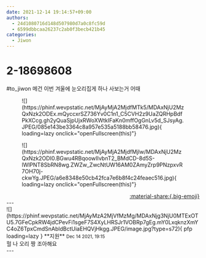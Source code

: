 ```yaml
---
date: 2021-12-14 19:14:57+09:00
authors:
  - 24d1080716d148d507980d7a0c8fc59d
  - 6599dbbcaa26237c2ab0f3becb421b45
categories:
  - Jiwon
---
```


# 2-18698608

<div class="post-container" markdown="1">
<div class="content-container md-sidebar__scrollwrap" markdown="1">

\#to_jiwon 메건 이번 겨울에 눈오리집게 하나 사보는거 어때<br>
<figure markdown="1">
![](https://phinf.wevpstatic.net/MjAyMjA2MjdfMTk5/MDAxNjU2MzQxNzk2ODEx.mQyccxrSZ736Yv0C1n1_C5CVH2z9UaZQRHpBdfPkXCcg.gh2yQuaSjpUjxRWoXWtkIFaKn0mffOgGnLv5d_SJsyAg.JPEG/085e143be3364c8a957e535a5188bb58476.jpg){ loading=lazy onclick="openFullscreen(this)"}
</figure>

<figure markdown="1">
![](https://phinf.wevpstatic.net/MjAyMjA2MjdfMjIw/MDAxNjU2MzQxNzk2ODI0.BGwu4RBqoowIIvbnT2_BMdCD-8d5S-lWlPNT8SbRN8wg.ZWZw_ZwcNtUW16AM0ZAmyZrp9PNzpxvR7OH70j-ckwYg.JPEG/a6e8348e50cb42fca7e6b8f4c24feaec516.jpg){ loading=lazy onclick="openFullscreen(this)"}
</figure>


</div>
</div>

<div style="text-align: right;" markdown="1">
<a href="https://weverse.io/fromis9/fanpost/2-18698608" style="text-align: right;">:material-share:{.big-emoji}</a>
</div>
---

<div class="comments-container md-sidebar__scrollwrap" markdown="1">
<div class="comment" markdown="1">
<div class='id-container' markdown="1">
![](https://phinf.wevpstatic.net/MjAyMzA2MjVfMzMg/MDAxNjg3NjU0MTExOTU5.7GFeCpkRW4jdCPevFi1sgeF7S4XyLHRSJr1VOBRp7gEg.mY0LxqknzXmYC4oZ6TpxCmdSnAbldBctUiaEHQVjHkgg.JPEG/image.jpg?type=s72){ pfp loading=lazy }
**<span class="artist">지원</span>** <small>Dec 14 2021, 19:15</small><br>
</div>
<div class='comment-body' markdown="1">
헐 나 오리 짱 조아해요
</div>
</div>
</div>
---
